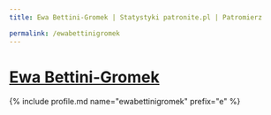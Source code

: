 ```yaml
---
title: Ewa Bettini-Gromek | Statystyki patronite.pl | Patromierz

permalink: /ewabettinigromek
---
```


# [Ewa Bettini-Gromek](https://patronite.pl/ewabettinigromek)

{% include profile.md name="ewabettinigromek" prefix="e" %}
